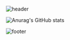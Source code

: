 ![header](https://capsule-render.vercel.app/api?type=Waving&color=0B9CF5&section=header&height=250&text=YOOONEUNJIN!&animation=twinkling&fontSize=70&fontColor=FFFFFF&fontAlignY=40)



![Anurag's GitHub stats](https://github-readme-stats.vercel.app/api?username=YOOONEUNJIN&show_icons=true&theme=holi)




![footer](https://capsule-render.vercel.app/api?type=Waving&color=0B9CF5&section=footer&height=100)
